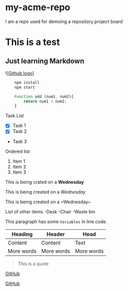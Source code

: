 # my-acme-repo
I am a repo used for demoing a repository project board
# This is a test

## Just learning Markdown 

![[Github logo](/Users/macbook/Documents/GitHub/my-acme-repo/github-octocat.png)]

<!--Codeblocks-->
```bash
    npm install
    npm start
```

```Javascript
    Function add (num1, num2){
        return num1 + num2;
    }

```
Task List
<!--Task Lists-->
* [x] Task 1
* [x] Task 2
* Task 3

Ordered list
1. Item 1
1. Item 2
1. Item 3

This is being crated on a **Wednesday**

This is being created on a *Wednesday*

This is being created on a ~Wednesday~

List of other items
-Desk
-Chair
-Waste bin


<!--InlineCode-->
This paragraph has some `Variables` in line code.


<!--Table-->

| Heading | Header | Head |
|---------|--------|------|
|Content  | Content| Text |
|More words| More words| More words|



<!--Blockquote-->
> This is a quote

<!--Links-->

[GitHub](https://github.com)

[GitHub](https://github.com
"GitHub")


















